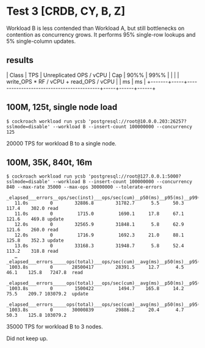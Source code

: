 # Test 3 [CRDB, CY, B, Z]

Workload B is less contended than Workload A, but still bottlenecks on contention as concurrency grows. It performs 95% single-row lookups and 5% single-column updates.

## results

| Class | TPS | Unreplicated OPS / vCPU                  | Cap | 90%% | 99%% |
|       |     | write_OPS \* RF / vCPU + read_OPS / vCPU |     | ms   | ms   |
+-------+-----+------------------------------------------+-----+------+------+

## 100M, 125t, single node load

    $ cockroach workload run ycsb 'postgresql://root@10.0.0.203:26257?sslmode=disable' --workload B --insert-count 100000000 --concurrency 125

20000 TPS for workload B to a single node.

## 100M, 35K, 840t, 16m

    $ cockroach workload run ycsb 'postgresql://root@127.0.0.1:5000?sslmode=disable' --workload B --insert-count 100000000 --concurrency 840 --max-rate 35000 --max-ops 30000000 --tolerate-errors

    _elapsed___errors__ops/sec(inst)___ops/sec(cum)__p50(ms)__p95(ms)__p99(ms)_pMax(ms)
       11.0s        0        32886.8        31782.7      5.5     50.3    117.4    302.0 read
       11.0s        0         1715.0         1690.1     17.8     67.1    121.6    469.8 update
       12.0s        0        32565.9        31848.1      5.8     62.9    121.6    260.0 read
       12.0s        0         1716.9         1692.3     21.0     88.1    125.8    352.3 update
       13.0s        0        33168.3        31948.7      5.8     52.4    113.2    318.8 read
       …
    _elapsed___errors_____ops(total)___ops/sec(cum)__avg(ms)__p50(ms)__p95(ms)__p99(ms)_pMax(ms)__total
     1003.8s        0       28500417        28391.5     12.7      4.5     46.1    125.8   7247.8  read

    _elapsed___errors_____ops(total)___ops/sec(cum)__avg(ms)__p50(ms)__p95(ms)__p99(ms)_pMax(ms)__total
     1003.8s        0        1500422         1494.7    165.8     14.2     75.5    209.7 103079.2  update

    _elapsed___errors_____ops(total)___ops/sec(cum)__avg(ms)__p50(ms)__p95(ms)__p99(ms)_pMax(ms)__result
     1003.8s        0       30000839        29886.2     20.4      4.7     50.3    125.8 103079.2

35000 TPS for workload B to 3 nodes.

Did not keep up.
